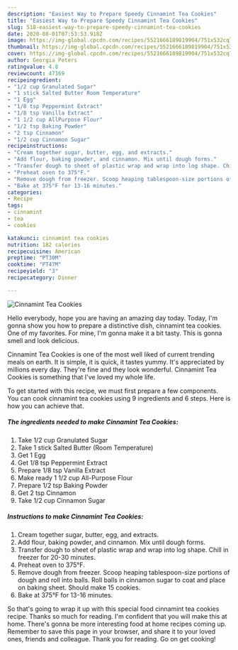 ```yaml
---
description: "Easiest Way to Prepare Speedy Cinnamint Tea Cookies"
title: "Easiest Way to Prepare Speedy Cinnamint Tea Cookies"
slug: 518-easiest-way-to-prepare-speedy-cinnamint-tea-cookies
date: 2020-08-01T07:53:53.918Z
image: https://img-global.cpcdn.com/recipes/5521666189819904/751x532cq70/cinnamint-tea-cookies-recipe-main-photo.jpg
thumbnail: https://img-global.cpcdn.com/recipes/5521666189819904/751x532cq70/cinnamint-tea-cookies-recipe-main-photo.jpg
cover: https://img-global.cpcdn.com/recipes/5521666189819904/751x532cq70/cinnamint-tea-cookies-recipe-main-photo.jpg
author: Georgia Peters
ratingvalue: 4.8
reviewcount: 47169
recipeingredient:
- "1/2 cup Granulated Sugar"
- "1 stick Salted Butter Room Temperature"
- "1 Egg"
- "1/8 tsp Peppermint Extract"
- "1/8 tsp Vanilla Extract"
- "1 1/2 cup AllPurpose Flour"
- "1/2 tsp Baking Powder"
- "2 tsp Cinnamon"
- "1/2 cup Cinnamon Sugar"
recipeinstructions:
- "Cream together sugar, butter, egg, and extracts."
- "Add flour, baking powder, and cinnamon. Mix until dough forms."
- "Transfer dough to sheet of plastic wrap and wrap into log shape. Chill in freezer for 20-30 minutes."
- "Preheat oven to 375°F."
- "Remove dough from freezer. Scoop heaping tablespoon-size portions of dough and roll into balls. Roll balls in cinnamon sugar to coat and place on baking sheet. Should make 15 cookies."
- "Bake at 375°F for 13-16 minutes."
categories:
- Recipe
tags:
- cinnamint
- tea
- cookies

katakunci: cinnamint tea cookies 
nutrition: 182 calories
recipecuisine: American
preptime: "PT30M"
cooktime: "PT47M"
recipeyield: "3"
recipecategory: Dinner

---
```



![Cinnamint Tea Cookies](https://img-global.cpcdn.com/recipes/5521666189819904/751x532cq70/cinnamint-tea-cookies-recipe-main-photo.jpg)

Hello everybody, hope you are having an amazing day today. Today, I'm gonna show you how to prepare a distinctive dish, cinnamint tea cookies. One of my favorites. For mine, I'm gonna make it a bit tasty. This is gonna smell and look delicious.

Cinnamint Tea Cookies is one of the most well liked of current trending meals on earth. It is simple, it is quick, it tastes yummy. It's appreciated by millions every day. They're fine and they look wonderful. Cinnamint Tea Cookies is something that I've loved my whole life.




To get started with this recipe, we must first prepare a few components. You can cook cinnamint tea cookies using 9 ingredients and 6 steps. Here is how you can achieve that.

<!--inarticleads1-->

##### The ingredients needed to make Cinnamint Tea Cookies:

1. Take 1/2 cup Granulated Sugar
1. Take 1 stick Salted Butter (Room Temperature)
1. Get 1 Egg
1. Get 1/8 tsp Peppermint Extract
1. Prepare 1/8 tsp Vanilla Extract
1. Make ready 1 1/2 cup All-Purpose Flour
1. Prepare 1/2 tsp Baking Powder
1. Get 2 tsp Cinnamon
1. Take 1/2 cup Cinnamon Sugar




<!--inarticleads2-->

##### Instructions to make Cinnamint Tea Cookies:

1. Cream together sugar, butter, egg, and extracts.
1. Add flour, baking powder, and cinnamon. Mix until dough forms.
1. Transfer dough to sheet of plastic wrap and wrap into log shape. Chill in freezer for 20-30 minutes.
1. Preheat oven to 375°F.
1. Remove dough from freezer. Scoop heaping tablespoon-size portions of dough and roll into balls. Roll balls in cinnamon sugar to coat and place on baking sheet. Should make 15 cookies.
1. Bake at 375°F for 13-16 minutes.




So that's going to wrap it up with this special food cinnamint tea cookies recipe. Thanks so much for reading. I'm confident that you will make this at home. There's gonna be more interesting food at home recipes coming up. Remember to save this page in your browser, and share it to your loved ones, friends and colleague. Thank you for reading. Go on get cooking!
